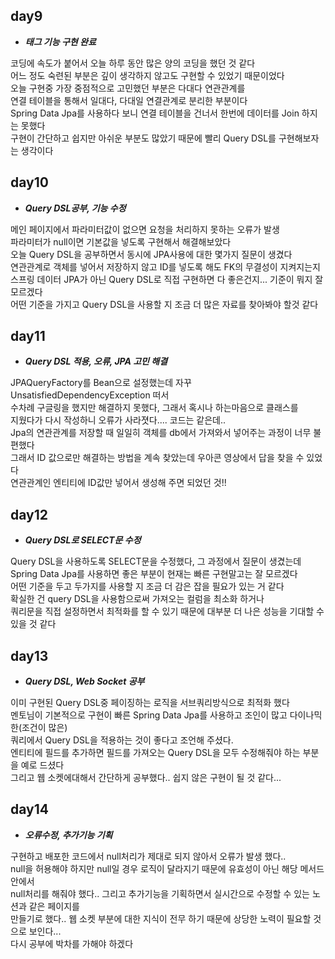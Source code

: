 ## day9
- ***태그 기능 구현 완료***

코딩에 속도가 붙어서 오늘 하루 동안 많은 양의 코딩을 했던 것 같다<br>
어느 정도 숙련된 부분은 깊이 생각하지 않고도 구현할 수 있었기 때문이었다<br>
오늘 구현중 가장 중점적으로 고민했던 부분은 다대다 연관관계를 <br> 
연결 테이블을 통해서 일대다, 다대일 연결관계로 분리한 부분이다<br>
Spring Data Jpa를 사용하다 보니 연결 테이블을 건너서 한번에 데이터를 Join 하지는 못했다<br>
구현이 간단하고 쉽지만 아쉬운 부분도 많았기 때문에 빨리 Query DSL를 구현해보자는 생각이다

## day10
- ***Query DSL공부, 기능 수정***

메인 페이지에서 파라미터값이 없으면 요청을 처리하지 못하는 오류가 발생<br>
파라미터가 null이면 기본값을 넣도록 구현해서 해결해보았다<br>
오늘 Query DSL을 공부하면서 동시에 JPA사용에 대한 몇가지 질문이 생겼다<br>
연관관계로 객체를 넣어서 저장하지 않고 ID를 넣도록 해도 FK의 무결성이 지켜지는지<br>
스프링 데이터 JPA가 아닌 Query DSL로 직접 구현하면 다 좋은건지... 기준이 뭐지 잘 모르겠다<br>
어떤 기준을 가지고 Query DSL을 사용할 지 조금 더 많은 자료를 찾아봐야 할것 같다<br>


## day11
- ***Query DSL 적용, 오류, JPA 고민 해결***

JPAQueryFactory를 Bean으로 설정했는데 자꾸  UnsatisfiedDependencyException 떠서<br> 
수차례 구글링을 했지만 해결하지 못했다, 그래서 혹시나 하는마음으로 클래스를 <br>
지웠다가 다시 작성하니 오류가 사라졋다.... 코드는 같은데..<br>
Jpa의 연관관계를 저장할 때 일일히 객체를 db에서 가져와서 넣어주는 과정이 너무 불편했다<br>
그래서 ID 값으로만 해결하는 방법을 계속 찾았는데 우아콘 영상에서 답을 찾을 수 있었다<br>
연관관계인 엔티티에 ID값만 넣어서 생성해 주면 되었던 것!!<br>

## day12
- ***Query DSL로 SELECT문 수정***

Query DSL을 사용하도록 SELECT문을 수정했다, 그 과정에서 질문이 생겼는데<br>
Spring Data Jpa를 사용하면 좋은 부분이 현재는 빠른 구현말고는 잘 모르겠다<br>
어떤 기준을 두고 두가지를 사용할 지 조금 더 감은 잡을 필요가 있는 거 같다<br>
확실한 건 query DSL을 사용함으로써 가져오는 컬럼을 최소화 하거나<br>
쿼리문을 직접 설정하면서 최적화를 할 수 있기 때문에 대부분 더 나은 성능을 기대할 수 있을 것 같다<br>

## day13
- ***Query DSL, Web Socket 공부***

이미 구현된 Query DSL중 페이징하는 로직을 서브쿼리방식으로 최적화 했다<br>
멘토님이 기본적으로 구현이 빠른 Spring Data Jpa를 사용하고 조인이 많고 다이나믹한(조건이 많은)<br>
쿼리에서 Query DSL을 적용하는 것이 좋다고 조언해 주셨다.<br>
엔티티에 필드를 추가하면 필드를 가져오는 Query DSL을 모두 수정해줘야 하는 부분을 예로 드셨다<br>
그리고 웹 소켓에대해서 간단하게 공부했다.. 쉽지 않은 구현이 될 것 같다...<br>

## day14
- ***오류수정, 추가기능 기획***

구현하고 배포한 코드에서 null처리가 제대로 되지 않아서 오류가 발생 했다.. <br>
null을 허용해야 하지만 null일 경우 로직이 달라지기 때문에 유효성이 아닌 해당 메서드 안에서<br>
null처리를 해줘야 했다.. 그리고 추가기능을 기획하면서 실시간으로 수정할 수 있는 노션과 같은 페이지를<br>
만들기로 했다.. 웹 소켓 부분에 대한 지식이 전무 하기 때문에 상당한 노력이 필요할 것으로 보인다...<br>
다시 공부에 박차를 가해야 하겠다 <br>




